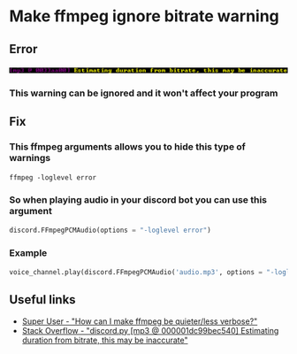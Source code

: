 # Make ffmpeg ignore bitrate warning

## Error
![screenshot_ffmpeg_warning](../../screenshots/screenshot_ffmpeg_warning.png)
### This warning can be ignored and it won't affect your program

## Fix
### This ffmpeg arguments allows you to hide this type of warnings
```shell
ffmpeg -loglevel error
```

### So when playing audio in your discord bot you can use this argument
```python
discord.FFmpegPCMAudio(options = "-loglevel error")
```
### Example
```python
voice_channel.play(discord.FFmpegPCMAudio('audio.mp3', options = "-loglevel error"), after=lambda e: print('Player error: %s' % e) if e else print('Played audio.mp3'))
```

## Useful links
* [Super User - "How can I make ffmpeg be quieter/less verbose?"](https://superuser.com/questions/326629/how-can-i-make-ffmpeg-be-quieter-less-verbose)
* [Stack Overflow - "discord.py [mp3 @ 000001dc99bec540] Estimating duration from bitrate, this may be inaccurate"](https://stackoverflow.com/questions/62223370/discord-py-mp3-000001dc99bec540-estimating-duration-from-bitrate-this-may-b)